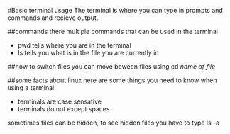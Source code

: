 #Basic terminal usage
The terminal is where you can type in prompts and commands and recieve output.

##commands
there multiple commands that can be used in the terminal

- pwd tells where you are in the terminal
- ls tells you what is in the file you are currently in

##how to switch files
you can move beween files using cd *name of file*

##some facts about linux
here are some things you need to know when using a terminal
- terminals are case sensative
- terminals do not except spaces

sometimes files can be hidden, to see hidden files you have to type ls -a
